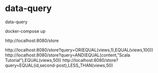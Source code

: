 # data-query
data-query

docker-compose up

http://localhost:8080/store

http://localhost:8080/store?query=OR(EQUAL(views,1),EQUAL(views,100))
http://localhost:8080/store?query=AND(EQUAL(content,"Scala Tutorial"),EQUAL(views,50))
http://localhost:8080/store?query=EQUAL(id,second-post),LESS_THAN(views,50)